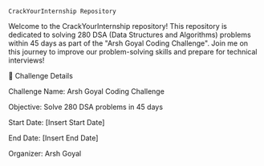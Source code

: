 
                                                                 
                                                                 CrackYourInternship Repository

                                                                 
Welcome to the CrackYourInternship repository! This repository is dedicated to solving 280 DSA (Data Structures and Algorithms) problems within 45 days as part of the "Arsh Goyal Coding Challenge". Join me on this journey to improve our problem-solving skills and prepare for technical interviews!

🚀 Challenge Details

Challenge Name: Arsh Goyal Coding Challenge

Objective: Solve 280 DSA problems in 45 days

Start Date: [Insert Start Date]

End Date: [Insert End Date]

Organizer: Arsh Goyal

